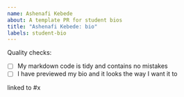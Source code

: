 ```yaml
---
name: Ashenafi Kebede
about: A template PR for student bios
title: "Ashenafi Kebede: bio"
labels: student-bio
---
```


<!--
  make this PR easy to find:

  - assign: yourself
  - milestone: precourse
-->

Quality checks:

- [ ] My markdown code is tidy and contains no mistakes
- [ ] I have previewed my bio and it looks the way I want it to

<!--
  replace "x" with the number of your precourse issue
  an issue's number is listed when you search for it in the repo
-->

linked to #x
